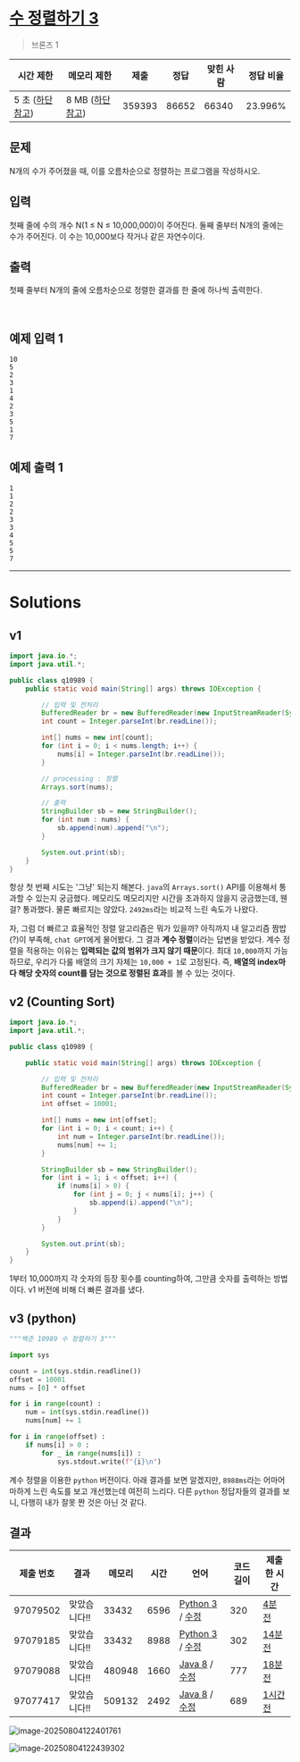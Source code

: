 # [수 정렬하기 3](https://www.acmicpc.net/problem/10989)

> 브론즈 1

| 시간 제한                                                   | 메모리 제한                                                | 제출   | 정답  | 맞힌 사람 | 정답 비율 |
| ----------------------------------------------------------- | ---------------------------------------------------------- | ------ | ----- | --------- | --------- |
| 5 초  ([하단 참고](https://www.acmicpc.net/problem/10989#)) | 8 MB ([하단 참고](https://www.acmicpc.net/problem/10989#)) | 359393 | 86652 | 66340     | 23.996%   |

## 문제

N개의 수가 주어졌을 때, 이를 오름차순으로 정렬하는 프로그램을 작성하시오.

## 입력

첫째 줄에 수의 개수 N(1 ≤ N ≤ 10,000,000)이 주어진다. 둘째 줄부터 N개의 줄에는 수가 주어진다. 이 수는 10,000보다 작거나 같은 자연수이다.

## 출력

첫째 줄부터 N개의 줄에 오름차순으로 정렬한 결과를 한 줄에 하나씩 출력한다.

​			 		

## 예제 입력 1 						

```
10
5
2
3
1
4
2
3
5
1
7
```

## 예제 출력 1 						

```
1
1
2
2
3
3
4
5
5
7
```

---

# Solutions

## v1

```java
import java.io.*;
import java.util.*;

public class q10989 {
    public static void main(String[] args) throws IOException {

        // 입력 및 전처리
        BufferedReader br = new BufferedReader(new InputStreamReader(System.in));
        int count = Integer.parseInt(br.readLine());

        int[] nums = new int[count];
        for (int i = 0; i < nums.length; i++) {
            nums[i] = Integer.parseInt(br.readLine());
        }

        // processing : 정렬
        Arrays.sort(nums);

        // 출력
        StringBuilder sb = new StringBuilder();
        for (int num : nums) {
            sb.append(num).append("\n");
        }

        System.out.print(sb);
    }
}
```

항상 첫 번째 시도는 '그냥' 되는지 해본다. `java`의 `Arrays.sort()` API를 이용해서 통과할 수 있는지 궁금했다. 메모리도 메모리지만 시간을 초과하지 않을지 궁금했는데, 웬걸? 통과했다. 물론 빠르지는 않았다. `2492ms`라는 비교적 느린 속도가 나왔다. 

자, 그럼 더 빠르고 효율적인 정렬 알고리즘은 뭐가 있을까? 아직까지 내 알고리즘 짬밥(?)이 부족해, `chat GPT`에게 물어봤다. 그 결과 **계수 정렬**이라는 답변을 받았다. 계수 정렬을 적용하는 이유는 **입력되는 값의 범위가 크지 않기 때문**이다. 최대 `10,000`까지 가능하므로, 우리가 다룰 배열의 크기 자체는 `10,000 + 1`로 고정된다. 즉, **배열의 index마다 해당 숫자의 count를 담는 것으로 정렬된 효과**를 볼 수 있는 것이다.

## v2 (Counting Sort)

```java
import java.io.*;
import java.util.*;

public class q10989 {

    public static void main(String[] args) throws IOException {

        // 입력 및 전처리
        BufferedReader br = new BufferedReader(new InputStreamReader(System.in));
        int count = Integer.parseInt(br.readLine());
        int offset = 10001;

        int[] nums = new int[offset];
        for (int i = 0; i < count; i++) {
            int num = Integer.parseInt(br.readLine());
            nums[num] += 1;
        }

        StringBuilder sb = new StringBuilder();
        for (int i = 1; i < offset; i++) {
            if (nums[i] > 0) {
                for (int j = 0; j < nums[i]; j++) {
                    sb.append(i).append("\n");
                }
            }
        }

        System.out.print(sb);
    }
}
```

1부터 10,000까지 각 숫자의 등장 횟수를 counting하여, 그만큼 숫자를 출력하는 방법이다. v1 버전에 비해 더 빠른 결과를 냈다.

## v3 (python)

```python
"""백준 10989 수 정렬하기 3"""

import sys

count = int(sys.stdin.readline())
offset = 10001
nums = [0] * offset

for i in range(count) :
    num = int(sys.stdin.readline())
    nums[num] += 1

for i in range(offset) :
    if nums[i] > 0 :
        for _ in range(nums[i]) :
            sys.stdout.write(f"{i}\n")

```

계수 정렬을 이용한 `python` 버전이다. 아래 결과를 보면 알겠지만, `8988ms`라는 어마어마하게 느린 속도를 보고 개선했는데 여전히 느리다. 다른 `python` 정답자들의 결과를 보니, 다행히 내가 잘못 짠 것은 아닌 것 같다. 



## 결과

| 제출 번호 | 결과         | 메모리 | 시간 | 언어                                                         | 코드 길이 | 제출한 시간                     |
| --------- | ------------ | ------ | ---- | ------------------------------------------------------------ | --------- | ------------------------------- |
| 97079502  | 맞았습니다!! | 33432  | 6596 | [Python 3](https://www.acmicpc.net/source/97079502) / [수정](https://www.acmicpc.net/submit/10989/97079502) | 320       | [4분 전](javascript:void(0);)   |
| 97079185  | 맞았습니다!! | 33432  | 8988 | [Python 3](https://www.acmicpc.net/source/97079185) / [수정](https://www.acmicpc.net/submit/10989/97079185) | 302       | [14분 전](javascript:void(0);)  |
| 97079088  | 맞았습니다!! | 480948 | 1660 | [Java 8](https://www.acmicpc.net/source/97079088) / [수정](https://www.acmicpc.net/submit/10989/97079088) | 777       | [18분 전](javascript:void(0);)  |
| 97077417  | 맞았습니다!! | 509132 | 2492 | [Java 8](https://www.acmicpc.net/source/97077417) / [수정](https://www.acmicpc.net/submit/10989/97077417) | 689       | [1시간 전](javascript:void(0);) |

![image-20250804122401761](assets/image-20250804122401761.png)

![image-20250804122439302](assets/image-20250804122439302.png)